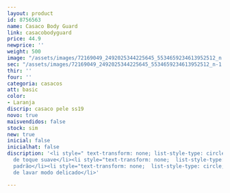 ```yaml
---
layout: product
id: 8756563
name: Casaco Body Guard
link: casacobodyguard
price: 44.9
newprice: ''
weight: 500
image: "/assets/images/72169049_2492025344225645_5534659234613952512_n.jpg"
sec: "/assets/images/72169049_2492025344225645_5534659234613952512_n-1.jpg"
thir: ''
four: ''
categoria: casacos
att: basic
color:
- Laranja
discrip: casaco pele ss19
novo: true
maisvendidos: false
stock: sim
new: true
inicial: false
inicialhat: false
discription: '<li style=" text-transform: none; list-style-type: circle; ">Tecido
  de toque suave</li><li style="text-transform: none;  list-style-type: circle; ">Casaco
  padrão</li><li style="text-transform: none;  list-style-type: circle; ">Máquina
  de lavar modo delicado</li>'

---
```

